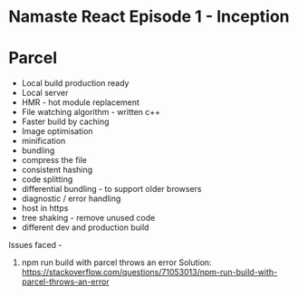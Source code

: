 # Namaste React Episode 1 - Inception



# Parcel
- Local build production ready
- Local server
- HMR - hot module replacement
- File watching algorithm - written c++
- Faster build by caching
- Image optimisation
- minification 
- bundling
- compress the file
- consistent hashing
- code splitting
- differential bundling - to support older browsers
- diagnostic / error handling 
- host in https
- tree shaking - remove unused code 
- different dev and production build

Issues faced - 
1. npm run build with parcel throws an error
Solution: https://stackoverflow.com/questions/71053013/npm-run-build-with-parcel-throws-an-error
